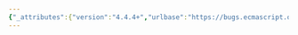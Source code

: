```yaml
---
{"_attributes":{"version":"4.4.4+","urlbase":"https://bugs.ecmascript.org/","maintainer":"dherman@mozilla.com"},"bug":{"bug_id":3496,"creation_ts":"2014-12-26 19:36:00 -0800","short_desc":"13.6.4.12: 'obj' not defined","delta_ts":"2015-01-15 16:19:06 -0800","product":"Draft for 6th Edition","component":"editorial issue","version":"Rev 30: December 24, 2014 Draft","rep_platform":"All","op_sys":"All","bug_status":"RESOLVED","resolution":"FIXED","priority":"Normal","bug_severity":"normal","everconfirmed":true,"reporter":{"uid":"jmdyck","name":"Michael Dyck"},"assigned_to":{"uid":"allen","name":"Allen Wirfs-Brock"},"long_desc":[{"commentid":11245,"comment_count":0,"who":{"uid":"jmdyck","name":"Michael Dyck"},"bug_when":"2014-12-26 19:36:07 -0800","thetext":"In 13.6.4.12 \"Runtime Semantics: ForIn/OfExpressionEvaluation Abstract Operation\",\nstep 8.b says:\n    Let keys be GetIterator(obj).\nbut /obj/ is not defined."},{"commentid":11265,"comment_count":1,"who":{"uid":"allen","name":"Allen Wirfs-Brock"},"bug_when":"2014-12-29 16:14:32 -0800","thetext":"fixed in rev31 editor's draft"},{"commentid":11453,"comment_count":2,"who":{"uid":"allen","name":"Allen Wirfs-Brock"},"bug_when":"2015-01-15 16:19:06 -0800","thetext":"In Rev31"}]}}
---
```


